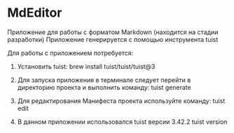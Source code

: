 # MdEditor

Приложение для работы с форматом Markdown (находится на стадии разработки)
Приложение генерируется с помощью инструмента tuist

Для работы с приложением потребуется:

1. Установить tuist:
brew install tuist/tuist/tuist@3

2. Для запуска приложения в терминале следует перейти в директорию проекта и выполнить команду:
tuist generate

3. Для редактирования Mанифеста проекта используйте команду:
tuist edit

4. В данном приложении использовался tuist версии 3.42.2
tuist version
